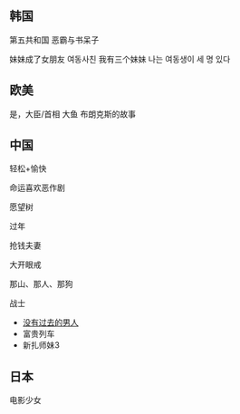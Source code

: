 ## 韩国

第五共和国
恶霸与书呆子

妹妹成了女朋友 여동사친
我有三个妹妹 나는 여동생이 세 명 있다
## 欧美

是，大臣/首相
大鱼
布朗克斯的故事

## 中国

轻松+愉快

命运喜欢恶作剧

愿望树

过年

抢钱夫妻

大开眼戒

那山、那人、那狗



战士

- [没有过去的男人](https://zh.wikipedia.org/wiki/%E6%B2%92%E6%9C%89%E9%81%8E%E5%8E%BB%E7%9A%84%E7%94%B7%E4%BA%BA)
- 富贵列车
- 新扎师妹3

## 日本

电影少女